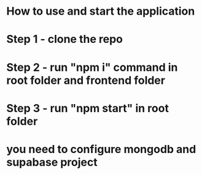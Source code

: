 # How to use and start the application

# Step 1 - clone the repo

# Step 2 - run "npm i" command in root folder and frontend folder

# Step 3 - run "npm start" in root folder

# you need to configure mongodb and supabase project


